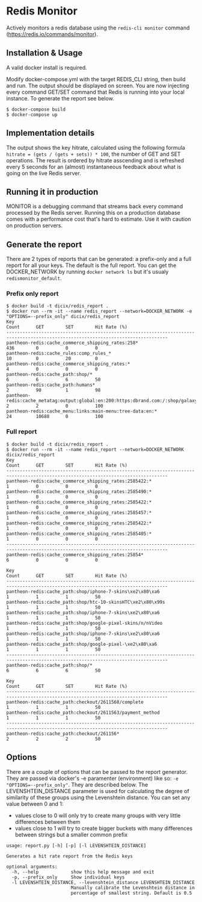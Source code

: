 # Redis Monitor
Actively monitors a redis database using the `redis-cli monitor` command (https://redis.io/commands/monitor).

## Installation & Usage
A valid docker install is required. 

Modify docker-compose.yml with the target REDIS_CLI string, then build and run. The output should be displayed on screen. You are now injecting every command GET/SET command that Redis is running into your local instance. To generate the report see below.

```
$ docker-compose build
$ docker-compose up
```

## Implementation details
The output shows the key hitrate, calculated using the following formula `hitrate = (gets / (gets + sets)) * 100`, the number of GET and SET operations. The result is ordered by hitrate asscending and is refreshed every 5 seconds for an (almost) instantaneous feedback about what is going on the live Redis server.

## Running it in production
MONITOR is a debugging command that streams back every command processed by the Redis server. Running this on a production database comes with a performance cost that's hard to estimate. Use it with caution on production servers.

## Generate the report
There are 2 types of reports that can be generated: a prefix-only and a full report for all your keys. The default is the full report. You can get the DOCKER_NETWORK by running `docker network ls` but it's usualy `redismonitor_default`.

### Prefix only report

```
$ docker build -t dicix/redis_report .
$ docker run --rm -it --name redis_report --network=DOCKER_NETWORK -e "OPTIONS=--prefix_only" dicix/redis_report
Key                                                                                        Count      GET        SET        Hit Rate (%)
----------------------------------------------------------------------------------------------------------------------------------
pantheon-redis:cache_commerce_shipping_rates:258*                                          436        0          0          0          
pantheon-redis:cache_rules:comp_rules_*                                                    10         0          20         0          
pantheon-redis:cache_commerce_shipping_rates:*                                             4          0          0          0          
pantheon-redis:cache_path:shop/*                                                           6          6          6          50         
pantheon-redis:cache_path:humans*                                                          2          90         1          98         
pantheon-redis:cache_metatag:output:global:en:200:https:dbrand.com:/:shop/galaxy...*       2          2          0          100             
pantheon-redis:cache_menu:links:main-menu:tree-data:en:*                                   24         10688      0          100   
```
### Full report

```
$ docker build -t dicix/redis_report .
$ docker run --rm -it --name redis_report --network=DOCKER_NETWORK dicix/redis_report
Key                                                                                        Count      GET        SET        Hit Rate (%)
----------------------------------------------------------------------------------------------------------------------------------
pantheon-redis:cache_commerce_shipping_rates:2585422:*                                     1          0          0          0         
pantheon-redis:cache_commerce_shipping_rates:2585490:*                                     1          0          0          0         
pantheon-redis:cache_commerce_shipping_rates:2585422:*                                     1          0          0          0         
pantheon-redis:cache_commerce_shipping_rates:2585457:*                                     1          0          0          0         
pantheon-redis:cache_commerce_shipping_rates:2585422:*                                     1          0          0          0         
pantheon-redis:cache_commerce_shipping_rates:2585405:*                                     1          0          0          0         
----------------------------------------------------------------------------------------------------------------------------------
pantheon-redis:cache_commerce_shipping_rates:25854*                                        6          0          0          0 

Key                                                                                        Count      GET        SET        Hit Rate (%)
----------------------------------------------------------------------------------------------------------------------------------
pantheon-redis:cache_path:shop/iphone-7-skins\xe2\x80\xa6                                  1          1          1          50        
pantheon-redis:cache_path:shop/htc-10-skinsHTC\xe2\x80\x99s                                1          1          1          50        
pantheon-redis:cache_path:shop/iphone-7-skins\xe2\x80\xa6                                  1          1          1          50        
pantheon-redis:cache_path:shop/google-pixel-skins/n/nVideo                                 1          1          1          50        
pantheon-redis:cache_path:shop/iphone-7-skins\xe2\x80\xa6                                  1          1          1          50        
pantheon-redis:cache_path:shop/google-pixel-\xe2\x80\xa6                                   1          1          1          50        
----------------------------------------------------------------------------------------------------------------------------------
pantheon-redis:cache_path:shop/*                                                           6          6          6          50         

Key                                                                                        Count      GET        SET        Hit Rate (%)
----------------------------------------------------------------------------------------------------------------------------------
pantheon-redis:cache_path:checkout/2611568/complete                                        1          1          1          50        
pantheon-redis:cache_path:checkout/2611563/payment_method                                  1          1          1          50        
----------------------------------------------------------------------------------------------------------------------------------
pantheon-redis:cache_path:checkout/261156*                                                 2          2          2          50 
```

## Options
There are a couple of options that can be passed to the report generator. They are passed via docker's -e paramenter (environment) like so: `-e "OPTIONS=--prefix_only"`. They are described below. The LEVENSHTEIN_DISTANCE parameter is used for calculating the degree of similarity of these groups using the Levenshtein distance. You can set any value between 0 and 1:

* values close to 0 will only try to create many groups with very little differences between them 
* values close to 1 will try to create bigger buckets with many differences between strings but a smaller common prefix

```
usage: report.py [-h] [-p] [-l LEVENSHTEIN_DISTANCE]

Generates a hit rate report from the Redis keys

optional arguments:
  -h, --help            show this help message and exit
  -p, --prefix_only     Show individual keys
  -l LEVENSHTEIN_DISTANCE, --levenshtein_distance LEVENSHTEIN_DISTANCE
                        Manually calibrate the Levenshtein distance in
                        percentage of smallest string. Default is 0.5
```
